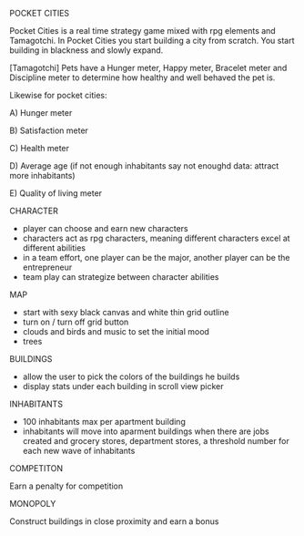 POCKET CITIES


Pocket Cities is a real time strategy game mixed with rpg elements and Tamagotchi. In Pocket Cities you start building a city from scratch.
You start building in blackness and slowly expand. 

[Tamagotchi] Pets have a Hunger meter, Happy meter, Bracelet meter and Discipline meter to determine how healthy and well behaved the pet is.

Likewise for pocket cities: 

A) Hunger meter

B) Satisfaction meter

C) Health meter

D) Average age (if not enough inhabitants say not enoughd data: attract more inhabitants)

E) Quality of living meter

CHARACTER

- player can choose and earn new characters
- characters act as rpg characters, meaning different characters excel at different abilities 
- in a team effort, one player can be the major, another player can be the entrepreneur
- team play can strategize between character abilities 

MAP

- start with sexy black canvas and white thin grid outline
- turn on / turn off grid button
- clouds and birds and music to set the initial mood
- trees 

BUILDINGS

- allow the user to pick the colors of the buildings he builds
- display stats under each building in scroll view picker


INHABITANTS

- 100 inhabitants max per apartment building
- inhabitants will move into aparment buildings when there are jobs created and grocery stores, department stores, a threshold number for each new wave of inhabitants

COMPETITON 

Earn a penalty for competition 

MONOPOLY

Construct buildings in close proximity and earn a bonus


